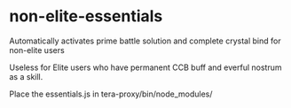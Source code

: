 # non-elite-essentials
Automatically activates prime battle solution and complete crystal bind for non-elite users


Useless for Elite users who have permanent CCB buff and everful nostrum as a skill.


Place the essentials.js in tera-proxy/bin/node_modules/

